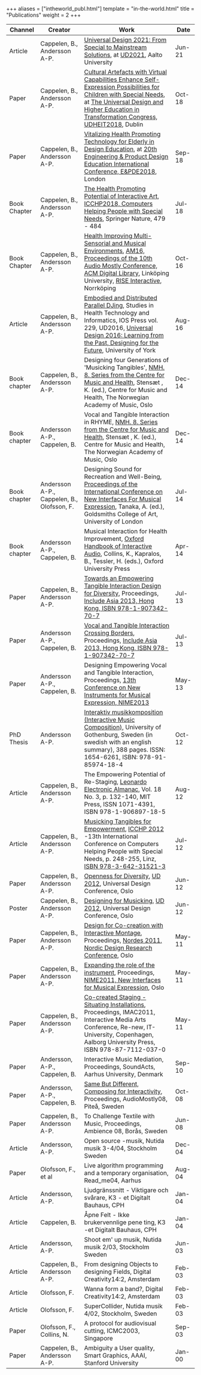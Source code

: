 +++
aliases = ["intheworld_publ.html"]
template = "in-the-world.html"
title = "Publications"
weight = 2
+++

| Channel | Creator | Work | Date |
| - | - | - | - |
| Article | Cappelen, B., Andersson A-P. | [Universal Design 2021: From Special to Mainstream Solutions](/media/SHTI-282-SHTI210387.pdf), at [UD2021](https://ud2020.aalto.fi/), Aalto University | Jun-21 |
| Paper | Cappelen, B., Andersson A-P. | [Cultural Artefacts with Virtual Capabilities Enhance Self-Expression Possibilities for Children with Special Needs](http://hdl.handle.net/11250/2584938), at [The Universal Design and Higher Education in Transformation Congress, UDHEIT2018](https://www.udheit2018.com/), Dublin | Oct-18 |
| Paper | Cappelen, B., Andersson A-P. | [Vitalizing Health Promoting Technology for Elderly in Design Education](https://app.cristin.no/results/show.jsf?id=1599225), at [20th Engineering & Product Design Education International Conference, E&PDE2018](http://epde.info/epde2018/), London | Sep-18 |
| Book Chapter | Cappelen, B., Andersson A-P. | [The Health Promoting Potential of Interactive Art](https://link.springer.com/chapter/10.1007%2F978-3-319-94274-2_70), [ICCHP2018, Computers Helping People with Special Needs](https://link.springer.com/book/10.1007/978-3-319-94277-3), Springer Nature, 479 - 484 | Jul-18 |
| Book Chapter | Cappelen, B., Andersson A-P. | [Health Improving Multi-Sensorial and Musical Environments](http://dl.acm.org/citation.cfm?doid=2986416.2986427), [AM16, Proceedings of the 10th Audio Mostly Conference, ACM Digital Library](http://dl.acm.org/citation.cfm?id=2986416&picked=prox), Linköping University, [RISE Interactive](https://www.tii.se/key-areas/sound-design), Norrköping | Oct-16 |
| Article | Cappelen, B., Andersson A-P. | [Embodied and Distributed Parallel DJing](http://ebooks.iospress.nl/publication/44534), Studies in Health Technology and Informatics, IOS Press vol. 229, UD2016, [Universal Design 2016: Learning from the Past, Designing for the Future](http://ebooks.iospress.nl/volume/universal-design-2016-learning-from-the-past-designing-for-the-future-proceedings-of-the-3rd-international-conference-on-universal-design-ud-2016-york-united-ki), University of York | Aug-16 |
| Book chapter | Cappelen, B., Andersson A-P. | Designing four Generations of 'Musicking Tangibles', [NMH. 8. Series from the Centre for Music and Health](http://nmh.no/en/research/centre_for_music_and_health/book_series-order_a_book), Stensæt , K. (ed.), Centre for Music and Health, The Norwegian Academy of Music, Oslo | Dec-14 |
| Book chapter | Andersson A-P., Cappelen, B. | Vocal and Tangible Interaction in RHYME, [NMH. 8. Series from the Centre for Music and Health](http://nmh.no/en/research/centre_for_music_and_health/book_series-order_a_book), Stensæt , K. (ed.), Centre for Music and Health, The Norwegian Academy of Music, Oslo | Dec-14 |
| Book chapter | Andersson A-P., Cappelen, B., Olofsson, F. | Designing Sound for Recreation and Well-Being, [Proceedings of the International Conference on New Interfaces For Musical Expression](https://nime2014.org/proceedings/NIME2014-Proceedings.pdf), Tanaka, A. (ed.), Goldsmiths College of Art, University of London | Jul-14 |
| Book chapter | Andersson A-P., Cappelen, B. | Musical Interaction for Health Improvement, [Oxford Handbook of Interactive Audio](http://global.oup.com/academic/product/the-oxford-handbook-of-interactive-audio-9780199797226), Collins, K., Kapralos, B., Tessler, H. (eds.), Oxford University Press | Apr-14 |
| Paper | Cappelen, B., Andersson A-P. | [Towards an Empowering Tangible Interaction Design for Diversity](http://include13.kinetixevents.co.uk/rca/rca2013/paper_final/F1141_4479.PDF), Proceedings, [Include Asia 2013, Hong Kong, ISBN 978-1-907342-70-7](http://www.hhc.rca.ac.uk/4989/all/1/include-2013.aspx)| Jul-13 |
| Paper | Andersson A-P., Cappelen, B. | [Vocal and Tangible Interaction Crossing Borders](http://include13.kinetixevents.co.uk/rca/rca2013/paper_final/F1132_4479.PDF), Proceedings, [Include Asia 2013, Hong Kong, ISBN 978-1-907342-70-7](http://www.hhc.rca.ac.uk/4989/all/1/include-2013.aspx) | Jul-13 |
| Paper | Andersson A-P., Cappelen, B. | Designing Empowering Vocal and Tangible Interaction, Proceedings, [13th Conference on New Instruments for Musical Expression, NIME2013](http://nime2013.kaist.ac.kr/) | May-13 |
| PhD Thesis | Andersson A-P. | [Interaktiv musikkomposition (Interactive Music Composition)](http://hdl.handle.net/2077/30192), University of Gothenburg, Sweden (in swedish with an english summary), 388 pages. ISSN: 1654-6261, ISBN: 978-91-85974-18-4 | Oct-12 |
| Article | Cappelen, B., Andersson A-P. | The Empowering Potential of Re-Staging, [Leonardo Electronic Almanac](http://www.leoalmanac.org/), Vol. 18 No. 3, p. 132-140, MIT Press, ISSN 1071-4391, ISBN 978-1-906897-18-5 | Aug-12 |
| Article | Cappelen, B., Andersson A-P. | [Musicking Tangibles for Empowerment](http://www.springerlink.com/content/58676790qlq77v21/), [ICCHP 2012](http://www.icchp.org/) -13th International Conference on Computers Helping People with Special Needs, p. 248-255, Linz, [ISBN 978-3-642-31521-3](http://www.springer.com/computer/hci/book/978-3-642-31521-3) | Jul-12 |
| Paper | Cappelen, B., Andersson A-P. | [Openness for Diversity](http://www.ud2012.no/abstractsearch.cfm?pMode=AbstractView&amp;pAbstractId=24911), [UD 2012](http://www.ud2012.no), Universal Design Conference, Oslo | Jun-12 |
| Poster | Cappelen, B., Andersson A-P. | [Designing for Musicking](http://www.ud2012.no/posterpresentations.cfm), [UD 2012](http://www.ud2012.no), Universal Design Conference, Oslo | Jun-12 |
| Paper | Cappelen, B., Andersson A-P. | [Design for Co-creation with Interactive Montage](http://ocs.sfu.ca/nordes/index.php/nordes/2011/paper/view/386), Proceedings, [Nordes 2011, Nordic Design Research Conference](http://designresearch.fi/nordes2011/), Oslo | May-11 |
| Paper | Cappelen, B., Andersson A-P. | [Expanding the role of the instrument](http://www.nime2011.org/proceedings/papers/M24-Cappelen.pdf), Proceedings, [NIME2011, New Interfaces for Musical Expression](http://www.nime2011.org), Oslo | May-11 |
| Paper | Cappelen, B., Andersson A-P. | [Co-created Staging - Situating Installations](https://musicalfieldsforever.com/rhyme/wp-content/uploads/2011/05/Co-created_staging_situating_installations_cappelen_imac2011.pdf), Proceedings, IMAC2011, Interactive Media Arts Conference, Re-new, IT-University, Copenhagen, Aalborg University Press, ISBN 978-87-7112-037-0 | May-11 |
| Paper | Andersson, A-P., Cappelen, B. | Interactive Music Mediation, Proceedings, SoundActs, Aarhus University, Denmark | Sep-10 |
| Paper | Andersson, A-P., Cappelen, B. | [Same But Different, Composing for Interactivity](http://www.audiomostly.com/images/stories/proceeding08/proceedings_am08_low.pdf), Proceedings, AudioMostly08, Piteå, Sweden | Oct-08 |
| Paper | Cappelen, B., Andersson A-P. | To Challenge Textile with Music, Proceedings, Ambience 08, Borås, Sweden | Jun-08 |
| Article | Andersson, A-P. | Open source -musik, Nutida musik 3-4/04, Stockholm Sweden | Dec-04 |
| Paper | Olofsson, F., et al | Live algorithm programming and a temporary organisation, Read_me04, Aarhus | Aug-04 |
| Article | Andersson, A-P. | Ljudgränssnitt - Viktigare och svårare, K3 - et Digitalt Bauhaus, CPH | Jan-04 |
| Article | Cappelen, B. | Åpne Felt - Ikke brukervennlige pene ting, K3 -et Digitalt Bauhaus, CPH | Jan-04 |
| Article | Andersson, A-P. | Shoot em' up musik, Nutida musik 2/03, Stockholm Sweden | Jun-03 |
| Article | Cappelen, B., Andersson A-P. | From designing Objects to designing Fields, Digital Creativity14:2, Amsterdam | Feb-03 |
| Article | Olofsson, F. | Wanna form a band?, Digital Creativity14:2, Amsterdam | Feb-03 |
| Article | Olofsson, F. | SuperCollider, Nutida musik 4/02, Stockholm, Sweden | Feb-03 |
| Paper | Olofsson, F., Collins, N. | A protocol for audiovisual cutting, ICMC2003, Singapore | Sep-03 |
| Paper | Cappelen, B., Andersson A-P. | Ambiguity a User quality, Smart Graphics, AAAI, Stanford University | Jan-00 |
